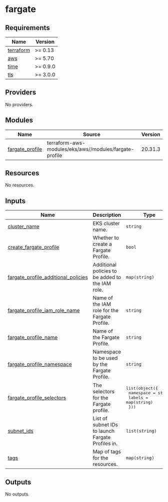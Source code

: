 # fargate

<!-- BEGIN_TF_DOCS -->
## Requirements

| Name | Version |
|------|---------|
| <a name="requirement_terraform"></a> [terraform](#requirement\_terraform) | >= 0.13 |
| <a name="requirement_aws"></a> [aws](#requirement\_aws) | >= 5.70 |
| <a name="requirement_time"></a> [time](#requirement\_time) | >= 0.9.0 |
| <a name="requirement_tls"></a> [tls](#requirement\_tls) | >= 3.0.0 |

## Providers

No providers.

## Modules

| Name | Source | Version |
|------|--------|---------|
| <a name="module_fargate_profile"></a> [fargate\_profile](#module\_fargate\_profile) | terraform-aws-modules/eks/aws//modules/fargate-profile | 20.31.3 |

## Resources

No resources.

## Inputs

| Name | Description | Type | Default | Required |
|------|-------------|------|---------|:--------:|
| <a name="input_cluster_name"></a> [cluster\_name](#input\_cluster\_name) | EKS cluster name. | `string` | n/a | yes |
| <a name="input_create_fargate_profile"></a> [create\_fargate\_profile](#input\_create\_fargate\_profile) | Whether to create a Fargate Profile. | `bool` | n/a | yes |
| <a name="input_fargate_profile_additional_policies"></a> [fargate\_profile\_additional\_policies](#input\_fargate\_profile\_additional\_policies) | Additional policies to be added to the IAM role. | `map(string)` | n/a | yes |
| <a name="input_fargate_profile_iam_role_name"></a> [fargate\_profile\_iam\_role\_name](#input\_fargate\_profile\_iam\_role\_name) | Name of the IAM role for the Fargate Profile. | `string` | n/a | yes |
| <a name="input_fargate_profile_name"></a> [fargate\_profile\_name](#input\_fargate\_profile\_name) | Name of the Fargate Profile. | `string` | n/a | yes |
| <a name="input_fargate_profile_namespace"></a> [fargate\_profile\_namespace](#input\_fargate\_profile\_namespace) | Namespace to be used by the Fargate Profile. | `string` | n/a | yes |
| <a name="input_fargate_profile_selectors"></a> [fargate\_profile\_selectors](#input\_fargate\_profile\_selectors) | The selectors for the Fargate profile. | <pre>list(object({<br/>    namespace = string<br/>    labels    = map(string)<br/>  }))</pre> | n/a | yes |
| <a name="input_subnet_ids"></a> [subnet\_ids](#input\_subnet\_ids) | List of subnet IDs to launch Fargate Profiles in. | `list(string)` | n/a | yes |
| <a name="input_tags"></a> [tags](#input\_tags) | Map of tags for the resources. | `map(string)` | n/a | yes |

## Outputs

No outputs.
<!-- END_TF_DOCS -->
